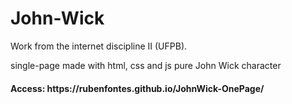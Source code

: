 # John-Wick
<p>Work from the internet discipline II (UFPB).<p>
<p>single-page made with html, css and js pure John Wick character<p>
<h4> Access: https://rubenfontes.github.io/JohnWick-OnePage/</h4>
